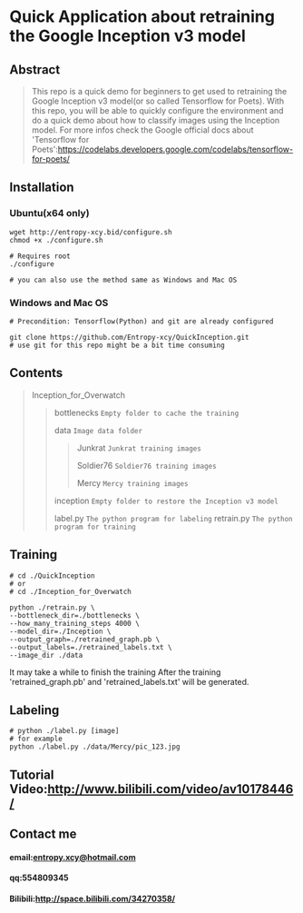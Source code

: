 # Quick Application about retraining the Google Inception v3 model
## Abstract
>This repo is a quick demo for beginners to get used to retraining the Google Inception v3 model(or so called Tensorflow for Poets). With this repo, you will be able to quickly configure the environment and do a quick demo about how to classify images using the Inception model.
>For more infos check the Google official docs about 'Tensorflow for Poets':https://codelabs.developers.google.com/codelabs/tensorflow-for-poets/
## Installation
### Ubuntu(x64 only)
```
wget http://entropy-xcy.bid/configure.sh
chmod +x ./configure.sh

# Requires root
./configure 

# you can also use the method same as Windows and Mac OS
```
### Windows and Mac OS
```
# Precondition: Tensorflow(Python) and git are already configured

git clone https://github.com/Entropy-xcy/QuickInception.git
# use git for this repo might be a bit time consuming
```
## Contents
>
>Inception_for_Overwatch
>>bottlenecks `Empty folder to cache the training`
>>
>>data `Image data folder`
>>>Junkrat `Junkrat training images`
>>>
>>>Soldier76 `Soldier76 training images`
>>>
>>>Mercy `Mercy training images`
>>
>>inception `Empty folder to restore the Inception v3 model`
>>
>>label.py `The python program for labeling`
>>retrain.py `The python program for training`

## Training
```
# cd ./QuickInception
# or 
# cd ./Inception_for_Overwatch

python ./retrain.py \
--bottleneck_dir=./bottlenecks \
--how_many_training_steps 4000 \
--model_dir=./Inception \
--output_graph=./retrained_graph.pb \
--output_labels=./retrained_labels.txt \
--image_dir ./data
```
It may take a while to finish the training
After the training 'retrained_graph.pb' and 'retrained_labels.txt' will be generated.
## Labeling
```
# python ./label.py [image]
# for example
python ./label.py ./data/Mercy/pic_123.jpg
```

## Tutorial Video:http://www.bilibili.com/video/av10178446/

## Contact me
#### email:entropy.xcy@hotmail.com
#### qq:554809345
#### Bilibili:http://space.bilibili.com/34270358/

